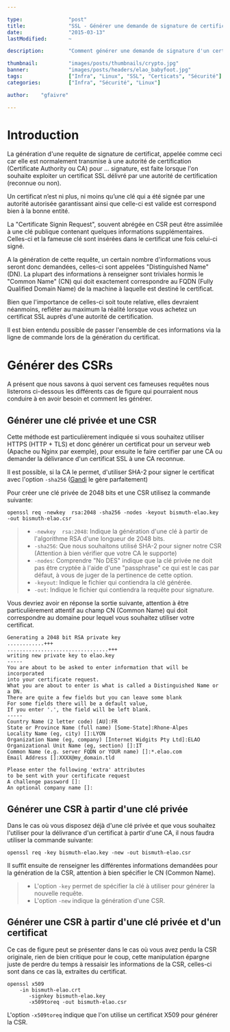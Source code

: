 ```yaml
---

type:               "post"
title:              "SSL - Générer une demande de signature de certificat"
date:               "2015-03-13"
lastModified:       ~

description:        "Comment générer une demande de signature d'un certificat SSL (CSR) à destination d'une autorité de certification."

thumbnail:          "images/posts/thumbnails/crypto.jpg"
banner:             "images/posts/headers/elao_babyfoot.jpg"
tags:               ["Infra", "Linux", "SSL", "Certicats", "Sécurité"]
categories:         ["Infra", "Sécurité", "Linux"]

author:    "gfaivre"

---
```


# Introduction

La génération d'une requête de signature de certificat, appelée comme ceci car elle est normalement transmise à une autorité de certification (Certificate Authority ou CA) pour ... signature, est faite lorsque l'on souhaite exploiter un certificat SSL délivré par une autorité de certification (reconnue ou non).

Un certificat n’est ni plus, ni moins qu’une clé qui a été signée par une autorité autorisée garantissant ainsi que celle-ci est valide est correspond bien à la bonne entité.

La "Certificate Signin Request", souvent abrégée en CSR peut être assimilée à une clé publique contenant quelques informations supplémentaires. Celles-ci et la fameuse clé sont insérées dans le certificat une fois celui-ci signé.

A la génération de cette requête, un certain nombre d'informations vous seront donc demandées, celles-ci sont appelées "Distinguished Name" (DN). La plupart des informations à renseigner sont triviales hormis le "Common Name" (CN) qui doit exactement correspondre au FQDN (Fully Qualified Domain Name) de la machine à laquelle est destiné le certificat.

Bien que l'importance de celles-ci soit toute relative, elles devraient néanmoins, refléter au maximum la réalité lorsque vous achetez un certificat SSL auprès d'une autorité de certification.

Il est bien entendu possible de passer l'ensemble de ces informations via la ligne de commande lors de la génération du certificat.

# Générer des CSRs

A présent que nous savons à quoi servent ces fameuses requêtes nous listerons ci-dessous les différents cas de figure qui pourraient nous conduire à en avoir besoin et comment les générer.

## Générer une clé privée et une CSR

Cette méthode est particulièrement indiquée si vous souhaitez utiliser HTTPS (HTTP + TLS) et donc générer un certificat pour un serveur web (Apache ou Nginx par exemple), pour ensuite le faire certifier par une CA ou demander la délivrance d'un certificat SSL à une CA reconnue.

Il est possible, si la CA le permet, d'utiliser SHA-2 pour signer le certificat avec l'option `-sha256` ([Gandi](https://www.gandi.net/ssl) le gère parfaitement)

Pour créer une clé privée de 2048 bits et une CSR utilisez la commande suivante:

```
openssl req -newkey  rsa:2048 -sha256 -nodes -keyout bismuth-elao.key -out bismuth-elao.csr
```

> - `-newkey  rsa:2048`:  Indique la génération d'une clé à partir de l'algorithme RSA d'une longueur de 2048 bits.
> - `-sha256`: Que nous souhaitons utilisé SHA-2 pour signer notre CSR (Attention à bien vérifier que votre CA le supporte)
> - `-nodes`: Comprendre "No DES" indique que la clé privée ne doit pas être cryptée à l'aide d'une "passphrase" ce qui est le cas par défaut, à vous de juger de la pertinence de cette option.
> - `-keyout`: Indique le fichier qui contiendra la clé générée.
> - `-out`: Indique le fichier qui contiendra la requête pour signature.

Vous devriez avoir en réponse la sortie suivante, attention à être particulièrement attentif au champ CN (Common Name) qui doit correspondre au domaine pour lequel vous souhaitez utiliser votre certificat.

```
Generating a 2048 bit RSA private key
............+++
.................................+++
writing new private key to elao.key
-----
You are about to be asked to enter information that will be incorporated
into your certificate request.
What you are about to enter is what is called a Distinguished Name or a DN.
There are quite a few fields but you can leave some blank
For some fields there will be a default value,
If you enter '.', the field will be left blank.
-----
Country Name (2 letter code) [AU]:FR
State or Province Name (full name) [Some-State]:Rhone-Alpes
Locality Name (eg, city) []:LYON
Organization Name (eg, company) [Internet Widgits Pty Ltd]:ELAO
Organizational Unit Name (eg, section) []:IT
Common Name (e.g. server FQDN or YOUR name) []:*.elao.com
Email Address []:XXXX@my_domain.tld

Please enter the following 'extra' attributes
to be sent with your certificate request
A challenge password []:
An optional company name []:
```

## Générer une CSR à partir d'une clé privée

Dans le cas où vous disposez déjà d'une clé privée et que vous souhaitez l'utiliser pour la délivrance d'un certificat à partir d'une CA, il nous faudra utiliser la commande suivante:

```
openssl req -key bismuth-elao.key -new -out bismuth-elao.csr
```

Il suffit ensuite de renseigner les différentes informations demandées pour la génération de la CSR, attention à bien spécifier le CN (Common Name).

> - L'option `-key` permet de spécifier la clé à utiliser pour générer la nouvelle requête.
> - L'option `-new` indique la génération d'une CSR.

## Générer une CSR à partir d'une clé privée et d'un certificat

Ce cas de figure peut se présenter dans le cas où vous avez perdu la CSR originale, rien de bien critique pour le coup, cette manipulation épargne juste de perdre du temps à ressaisir les informations de la CSR, celles-ci sont dans ce cas là, extraites du certificat.

```
openssl x509
    -in bismuth-elao.crt
       -signkey bismuth-elao.key
       -x509toreq -out bismuth-elao.csr
 ```

L'option ```-x509toreq``` indique que l'on utilise un certificat X509 pour générer la CSR.
